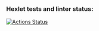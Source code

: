 ### Hexlet tests and linter status:
[![Actions Status](https://github.com/vladislav1923/frontend-project-46/actions/workflows/hexlet-check.yml/badge.svg)](https://github.com/vladislav1923/frontend-project-46/actions)